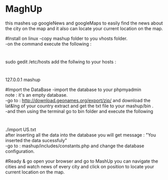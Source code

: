 # MaghUp
this mashes up googleNews and googleMaps to easily find the news about the city on the map and it also can locate your current location on the map.

#Install on linux
-copy mashup folder to you vhosts folder. <br>
-on the command execute the following :  <br>
	<h1>      </h1>sudo gedit /etc/hosts
add the follwing to your hosts : <br>
	<h1>      </h1>127.0.0.1   mashup

#Import the DataBase
-import the database to your phpmyadmin<br>
	note : it's an empty database.<br> 
-go to : http://download.geonames.org/export/zip/ and download the lat&lng of your country extract and get the txt file to your mashup/bin .<br>
-and then using the terminal go to bin folder and execute the following 
	<h1>       </h1>./import US.txt<br> 
	after inserting all the data into the database you will get message : "You inserted the data sucessfuly"<br>
-go to : mashup/includes/constants.php and change the database configuration.<br>

#Ready & go
open your browser and go to MashUp you can navigate the cities and watch news of every city and click on position to locate your current location on the map. 

